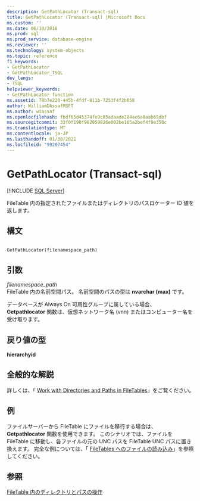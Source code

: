 ```yaml
---
description: GetPathLocator (Transact-sql)
title: GetPathLocator (Transact-sql) |Microsoft Docs
ms.custom: ''
ms.date: 06/10/2016
ms.prod: sql
ms.prod_service: database-engine
ms.reviewer: ''
ms.technology: system-objects
ms.topic: reference
f1_keywords:
- GetPathLocator
- GetPathLocator_TSQL
dev_langs:
- TSQL
helpviewer_keywords:
- GetPathLocator function
ms.assetid: 78b7e220-445b-4fdf-811b-7253f4f2b058
author: WilliamDAssafMSFT
ms.author: wiassaf
ms.openlocfilehash: fbdf65d45374fe9c85adaade284ac6a8aab65dbf
ms.sourcegitcommit: 33f0f190f962059826e002be165a2bef4f9e350c
ms.translationtype: MT
ms.contentlocale: ja-JP
ms.lasthandoff: 01/30/2021
ms.locfileid: "99207454"
---
```

# <a name="getpathlocator-transact-sql"></a>GetPathLocator (Transact-sql)
[!INCLUDE [SQL Server](../../includes/applies-to-version/sqlserver.md)]

  FileTable 内の指定されたファイルまたはディレクトリのパスロケーター ID 値を返します。  
  
## <a name="syntax"></a>構文  
  
```  
  
GetPathLocator(filenamespace_path)  
```  
  
## <a name="arguments"></a>引数  
 *filenamespace_path*  
 FileTable 内の名前空間パス。 名前空間のパスの型は **nvarchar (max)** です。  
  
 データベースが Always On 可用性グループに属している場合、 **Getpathlocator** 関数は、仮想ネットワーク名 (vnn) またはコンピューター名を受け取ります。  
  
## <a name="return-type"></a>戻り値の型  
 **hierarchyid**  
  
## <a name="general-remarks"></a>全般的な解説  
 詳しくは、「 [Work with Directories and Paths in FileTables](../../relational-databases/blob/work-with-directories-and-paths-in-filetables.md)」をご覧ください。  
  
## <a name="examples"></a>例  
 ファイルサーバーから FileTable にファイルを移行する場合は、 **Getpathlocator** 関数を使用できます。 このシナリオでは、ファイルを FileTable に移動し、各ファイルの元の UNC パスを FileTable UNC パスに置き換えます。 完全な例については、「 [FileTables へのファイルの読み込み](../../relational-databases/blob/load-files-into-filetables.md)」を参照してください。  
  
## <a name="see-also"></a>参照  
 [FileTable 内のディレクトリとパスの操作](../../relational-databases/blob/work-with-directories-and-paths-in-filetables.md)  
  
  

